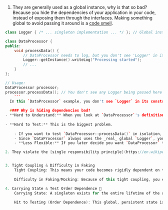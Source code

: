 1. They are generally used as a global instance, why is that so bad? Because you hide the dependencies of your application in your code, instead of exposing them through the interfaces. Making something global to avoid passing it around is a [code smell](https://en.wikipedia.org/wiki/Code_smell).

```cpp
class Logger { /* ... singleton implementation ... */ }; // Global instance

class DataProcessor {
public:
	void processData() {
		// DataProcessor needs to log, but you don't see 'Logger' in its interface!
		Logger::getInstance().writeLog("Processing started");
		// ...
	}
};

// Usage:
DataProcessor processor;
processor.processData(); // You don't see any Logger being passed here
	```
  In this `DataProcessor` example, you don't see `Logger` in its constructor or `processData`'s parameters. The `DataProcessor` just _reaches out_ and grabs the global `Logger` instance. The dependency on `Logger` is **hidden** inside the `processData` method's implementation.

  #### Why is hiding dependencies bad?
- **Hard to Understand:** When you look at `DataProcessor`'s definition, you don't immediately know all the things it relies on. You have to read through its entire code to find all the hidden global calls. It's like a mystery.
    
- **Hard to Test:** This is the biggest problem.
    
    - If you want to test `DataProcessor::processData()` in isolation, you can't easily tell it to use a "fake" logger (a mock) that just records messages instead of writing to a file.
    - Since `DataProcessor` always uses the _real_ global `Logger`, your tests might actually write to a file, or one test's logging might interfere with another test. This makes tests unreliable.
    - **Less Flexible:** If you later decide you want `DataProcessor` to log to a different place (e.g., a database instead of a file), or you want different `DataProcessor` objects to log to different places, you're stuck. You can't easily "inject" a different logging mechanism because the dependency is hard-coded to the global `Logger::getInstance()`.

2. They violate the [single responsibility principle](https://en.wikipedia.org/wiki/Single_responsibility_principle): by virtue of the fact that they control their own creation and life-cycle.


3. Tight Coupling & Difficulty in Faking
	Tight Coupling: This means your code becomes rigidly dependent on the specific, concrete implementation of the singleton. Instead of a class receiving its dependencies (like a Logger) through its constructor or method parameters (which allows for flexibility), it directly reaches out and calls `Logger::getInstance()`. This hard wires the connection.
	
	Difficulty in Faking/Mocking: Because of this tight coupling, you can't easily "fake out" or "mock" the singleton during unit tests. You can't tell your code, "For this test, use a special logger that just counts messages instead of writing to a file." The code is stuck using the real global instance. This makes it hard to isolate the code you're testing from the singleton's behavior.

4. Carrying State & Test Order Dependence 🚦
	Carrying State: A singleton exists for the entire lifetime of the application, and its internal data (its "state") persists. If a singleton's state changes during one part of the program (e.g., a Logger counts how many messages it has logged), that change remains for the rest of the program's execution.
	
	Hit to Testing (Order Dependence): This global, persistent state is a big problem for unit tests. Each unit test should be independent; it should run in a clean environment and its success or failure shouldn't depend on what happened in a previous test. If Test A modifies the singleton's state, Test B (which runs after Test A) might get unexpected results because it's starting with a "dirty" state, not a clean one. This forces you to run tests in a specific order, which is a major "no-no" for reliable and maintainable test suites.